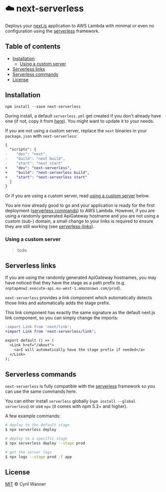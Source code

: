 # :cloud: next-serverless

Deploys your [next.js](https://github.com/zeit/next.js) application to AWS Lambda with minimal or even no configuration using the [serverless](https://serverless.com/) framework.

## Table of contents

- [Installation](#installation)
  - [Using a custom server](#using-a-custom-server)
- [Serverless links](#serverless-links)
- [Serverless commands](#serverless-commands)
- [License](#license)

## Installation

```
npm install --save next-serverless
```

During install, a default `serverless.yml` get created if you don't already have one (if not, copy it from [here](https://github.com/cyrilwanner/next-serverless/blob/master/default-serverless.yml)).
You might want to update it to your needs.

If you are not using a custom server, replace the `next` binaries in your `package.json` with `next-serverless`:

```diff
{
  "scripts": {
-    "dev": "next",
-    "build": "next build",
-    "start": "next start"
+    "dev": "next-serverless",
+    "build": "next-serverless build",
+    "start": "next-serverless start"
  }
}
```

Or if you are using a custom server, read [using a custom server](#using-a-custom-server) below.

You are now already good to go and your application is ready for the first deployment ([serverless commands](#serverless-commands)) to AWS Lambda.
However, if you are using a randomly generated ApiGateway hostname and you are not using a custom (sub-) domain, a small change to your links is required to ensure they are still working (see [serverless-links](#serverless-links)).

### Using a custom server

> todo

## Serverless links

If you are using the randomly generated ApiGateway hostnames, you may have noticed that they have the stage as a path prefix (e.g. `nnptap4nw2.execute-api.eu-west-1.amazonaws.com/prod`).

`next-serverless` provides a link component which automatically detects those links and automatically adds the stage prefix.

This link component has exactly the same signature as the default next.js link component, so you can simply change the imports:

```diff
-import Link from 'next/link';
+import Link from 'next-serverless/link';

export default () => (
  <Link href="/about">
    <a>I will automatically have the stage prefix if needed</a>
  </Link>
);
```

## Serverless commands

`next-serverless` is fully compatible with the [serverless](https://serverless.com/) framework so you can use the same commands here.

You can either install `serverless` globally (`npm install --global serverless`) or use `npx` (it comes with npm 5.2+ and higher).

A few example commands:

```bash
# deploy to the default stage
$ npx serverless deploy

# deploy to a specific stage
$ npx serverless deploy --stage prod

# get the server logs
$ npx logs --stage prod -f app
```

## License

[MIT](https://github.com/cyrilwanner/next-serverless/blob/master/LICENSE) © Cyril Wanner

